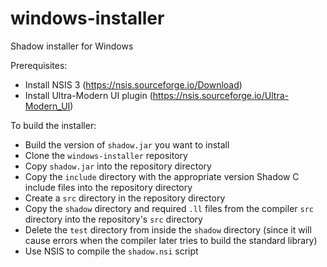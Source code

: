 # windows-installer
Shadow installer for Windows

Prerequisites:
- Install NSIS 3 (https://nsis.sourceforge.io/Download)
- Install Ultra-Modern UI plugin (https://nsis.sourceforge.io/Ultra-Modern_UI)

To build the installer:
- Build the version of `shadow.jar` you want to install
- Clone the `windows-installer` repository
- Copy `shadow.jar` into the repository directory
- Copy the `include` directory with the appropriate version Shadow C include files into the repository directory
- Create a `src` directory in the repository directory
- Copy the `shadow` directory and required `.ll` files from the compiler `src` directory into the repository's `src` directory
- Delete the `test` directory from inside the `shadow` directory (since it will cause errors when the compiler later tries to build the standard library)
- Use NSIS to compile the `shadow.nsi` script

